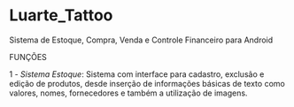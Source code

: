 # Luarte_Tattoo
 Sistema de Estoque, Compra, Venda e Controle Financeiro para Android

FUNÇÕES

1 - _Sistema Estoque_: Sistema com interface para cadastro, exclusão e edição de produtos, desde inserção de informações básicas de texto como valores, nomes, fornecedores e também a utilização de imagens.